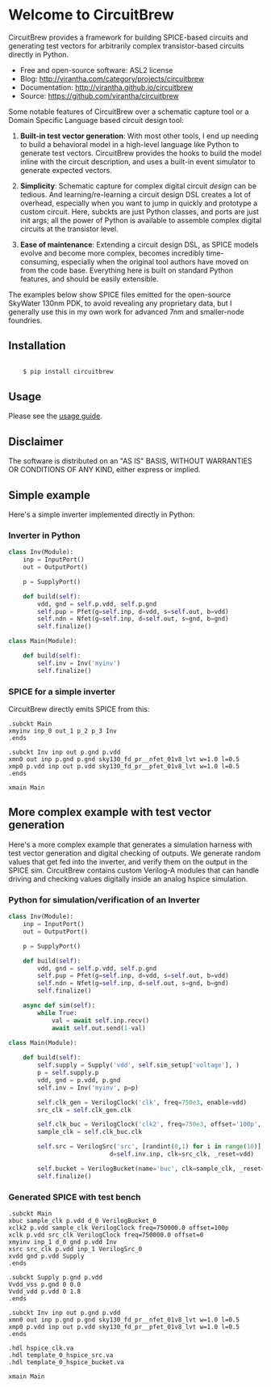 # Welcome to CircuitBrew

CircuitBrew provides a framework for building SPICE-based circuits and generating test vectors 
for arbitrarily complex transistor-based circuits directly in Python.  

* Free and open-source software: ASL2 license
* Blog: http://virantha.com/category/projects/circuitbrew
* Documentation: http://virantha.github.io/circuitbrew
* Source: https://github.com/virantha/circuitbrew

Some notable features of CircuitBrew over a schematic capture tool or a Domain
Specific Language based circuit design tool:  

1. **Built-in test vector generation**: With most other tools, I end up needing
to build a behavioral model in a high-level language like Python to
generate test vectors.  CircuitBrew provides the hooks to build the model inline with the
circuit description, and uses a built-in event simulator to generate expected vectors.

2. **Simplicity**: Schematic capture for complex digital circuit *design* can be
tedious. And learning/re-learning a circuit design DSL creates a lot of
overhead, especially when you want to jump in quickly and prototype a custom circuit. Here, 
subckts are just Python classes, and ports are just init args; all the power of Python is
available to assemble complex digital circuits at the transistor level.

3. **Ease of maintenance**: Extending a circuit design DSL, as SPICE models
evolve and become more complex, becomes incredibly time-consuming, especially
when the original tool authors have moved on from the code base.  Everything
here is built on standard Python features, and should be easily extensible.

The examples below show SPICE files emitted for the open-source SkyWater 130nm PDK, to avoid 
revealing any proprietary data, but I generally use this in my own work for advanced 7nm
and smaller-node foundries.

## Installation

``` sh

    $ pip install circuitbrew

```
## Usage
Please see the [usage guide](usage/). 

## Disclaimer

The software is distributed on an "AS IS" BASIS, WITHOUT
WARRANTIES OR CONDITIONS OF ANY KIND, either express or implied.

## Simple example
Here's a simple inverter implemented directly in Python:

### Inverter in Python
``` py
class Inv(Module):
    inp = InputPort()
    out = OutputPort()

    p = SupplyPort()

    def build(self):
        vdd, gnd = self.p.vdd, self.p.gnd
        self.pup = Pfet(g=self.inp, d=vdd, s=self.out, b=vdd)
        self.ndn = Nfet(g=self.inp, d=self.out, s=gnd, b=gnd)
        self.finalize()

class Main(Module):

    def build(self):
        self.inv = Inv('myinv')
        self.finalize()
```

### SPICE for a simple inverter
CircuitBrew directly emits SPICE from this:

``` spice 
.subckt Main 
xmyinv inp_0 out_1 p_2 p_3 Inv
.ends

.subckt Inv inp out p.gnd p.vdd
xmn0 out inp p.gnd p.gnd sky130_fd_pr__nfet_01v8_lvt w=1.0 l=0.5
xmp0 p.vdd inp out p.vdd sky130_fd_pr__pfet_01v8_lvt w=1.0 l=0.5
.ends

xmain Main
```

## More complex example with test vector generation
Here's a more complex example that generates a simulation harness with test vector
generation and digital checking of outputs.  We generate random values that get
fed into the inverter, and verify them on the output in the SPICE sim.  CircuitBrew
contains custom Verilog-A modules that can handle driving and checking values digitally
inside an analog hspice simulation.

### Python for simulation/verification of an Inverter
``` py
class Inv(Module):
    inp = InputPort()
    out = OutputPort()

    p = SupplyPort()

    def build(self):
        vdd, gnd = self.p.vdd, self.p.gnd
        self.pup = Pfet(g=self.inp, d=vdd, s=self.out, b=vdd)
        self.ndn = Nfet(g=self.inp, d=self.out, s=gnd, b=gnd)
        self.finalize()

    async def sim(self):
        while True:
            val = await self.inp.recv()
            await self.out.send(1-val)
    
class Main(Module):

    def build(self):
        self.supply = Supply('vdd', self.sim_setup['voltage'], )
        p = self.supply.p
        vdd, gnd = p.vdd, p.gnd
        self.inv = Inv('myinv', p=p)

        self.clk_gen = VerilogClock('clk', freq=750e3, enable=vdd)
        src_clk = self.clk_gen.clk

        self.clk_buc = VerilogClock('clk2', freq=750e3, offset='100p', enable=vdd)
        sample_clk = self.clk_buc.clk

        self.src = VerilogSrc('src', [randint(0,1) for i in range(10)], 
                            d=self.inv.inp, clk=src_clk, _reset=vdd)

        self.bucket = VerilogBucket(name='buc', clk=sample_clk, _reset=vdd, d=self.inv.out)
        self.finalize()
```

### Generated SPICE with test bench

``` spice
.subckt Main 
xbuc sample_clk p.vdd d_0 VerilogBucket_0
xclk2 p.vdd sample_clk VerilogClock freq=750000.0 offset=100p
xclk p.vdd src_clk VerilogClock freq=750000.0 offset=0
xmyinv inp_1 d_0 gnd p.vdd Inv
xsrc src_clk p.vdd inp_1 VerilogSrc_0
xvdd gnd p.vdd Supply
.ends

.subckt Supply p.gnd p.vdd
Vvdd_vss p.gnd 0 0.0
Vvdd_vdd p.vdd 0 1.8
.ends

.subckt Inv inp out p.gnd p.vdd
xmn0 out inp p.gnd p.gnd sky130_fd_pr__nfet_01v8_lvt w=1.0 l=0.5
xmp0 p.vdd inp out p.vdd sky130_fd_pr__pfet_01v8_lvt w=1.0 l=0.5
.ends

.hdl hspice_clk.va
.hdl template_0_hspice_src.va
.hdl template_0_hspice_bucket.va

xmain Main
```



